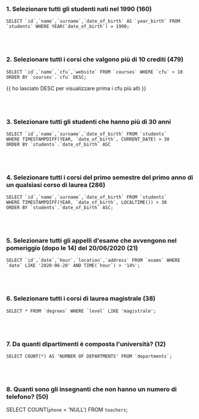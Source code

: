 ### 1. Selezionare tutti gli studenti nati nel 1990 (160)

    SELECT `id`,`name`,`surname`,`date_of_birth` AS `year_birth` FROM `students` WHERE YEAR(`date_of_birth`) = 1990;

<br>
<br>

### 2. Selezionare tutti i corsi che valgono più di 10 crediti (479)

    SELECT `id`,`name`,`cfu`,`website` FROM `courses` WHERE `cfu` > 10 ORDER BY `courses`.`cfu` DESC;

{{ ho lasciato DESC per visualizzare prima i cfu più alti }}

<br>
<br>

### 3. Selezionare tutti gli studenti che hanno più di 30 anni

    SELECT `id`,`name`,`surname`,`date_of_birth` FROM `students`
    WHERE TIMESTAMPDIFF(YEAR, `date_of_birth`, CURRENT_DATE) > 30
    ORDER BY `students`.`date_of_birth` ASC

<br>
<br>

### 4. Selezionare tutti i corsi del primo semestre del primo anno di un qualsiasi corso di laurea (286)

    SELECT `id`,`name`,`surname`,`date_of_birth` FROM `students`
    WHERE TIMESTAMPDIFF(YEAR, `date_of_birth`, LOCALTIME()) > 30
    ORDER BY `students`.`date_of_birth` ASC;

<br>
<br>

### 5. Selezionare tutti gli appelli d'esame che avvengono nel pomeriggio (dopo le 14) del 20/06/2020 (21)

    SELECT `id`,`date`,`hour`,`location`,`address` FROM `exams` WHERE `date` LIKE '2020-06-20' AND TIME(`hour`) > '14%';

<br>
<br>

### 6. Selezionare tutti i corsi di laurea magistrale (38)

    SELECT * FROM `degrees` WHERE `level` LIKE 'magistrale';

<br>
<br>

### 7. Da quanti dipartimenti è composta l'università? (12)

    SELECT COUNT(*) AS 'NUMBER OF DEPARTMENTS' FROM `departments`;

<br>
<br>

### 8. Quanti sono gli insegnanti che non hanno un numero di telefono? (50)

SELECT COUNT(`phone` = 'NULL') FROM `teachers`;
